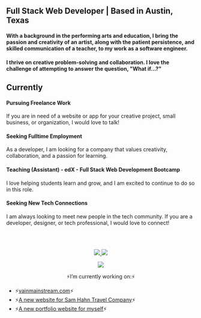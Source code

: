 <!-- ![Header](./github-header-image.png) -->
## Full Stack Web Developer | Based in Austin, Texas 

#### With a background in the performing arts and education, I bring the passion and creativity of an artist, along with the patient persistence, and skilled communication of a teacher, to my work as a software engineer.

#### I thrive on creative problem-solving and collaboration. I love the challenge of attempting to answer the question, "What if...?"

## Currently 

#### Pursuing Freelance Work
If you are in need of a website or app for your creative project, small business, or organization, I would love to talk!

#### Seeking Fulltime Employment
As a developer, I am looking for a company that values creativity, collaboration, and a passion for learning.

#### Teaching (Assistant) - edX - Full Stack Web Development Bootcamp
I love helping students learn and grow, and I am excited to continue to do so in this role.

#### Seeking New Tech Connections
I am always looking to meet new people in the tech community. If you are a developer, designer, or tech professional, I would love to connect!

<br></br>

<p align="center">
  <a href="https://github-readme-stats.vercel.app">
    <img src="https://github-readme-stats.vercel.app/api/top-langs/?username=KLong75&theme=transparent" />
    <img src="https://github-readme-stats.vercel.app/api?username=KLong75&show_icons=true&theme=transparent" />
  </a>
</p>

<p align="center">
  <a href="https://skillicons.dev">
    <img src="https://skillicons.dev/icons?i=github,vscode,html,css,js,mongodb,express,react,nodejs,materialui" />
  </a>
</p>

<!-- <p align="center">
  <a href="https://komarev.com">
    <img src="https://komarev.com/ghpvc/?username=KLong75" />
  </a>
</p> -->

<p align="center">
  ⚡I’m currently working on:⚡ 
  <ul >
    <li>⚡<a href='https://vainmainstream.com'>vainmainstream.com</a>⚡</li>
    <li>⚡<a href='https://klong75.github.io/sam-hahn-travel/'>A new website for Sam Hahn Travel Company</a>⚡</li>
    <li>⚡<a href='https://kevinlong.dev'>A new portfolio website for myself</a>⚡</li> 
    
  </ul>
</p>

<!--
**KLong75/KLong75** is a ✨ _special_ ✨ repository because its `README.md` (this file) appears on your GitHub profile.

Here are some ideas to get you started:

- 🔭 I’m currently working on ...
- 🌱 I’m currently learning ...
- 👯 I’m looking to collaborate on ...
- 🤔 I’m looking for help with ...
- 💬 Ask me about ...
- 📫 How to reach me: ...
- 😄 Pronouns: ...
- ⚡ Fun fact: ...
![Your Repository's Stats](https://github-readme-stats.vercel.app/api/top-langs/?username=KLong75&theme=blue-green)
![Your Repository's Stats](https://github-readme-stats.vercel.app/api?username=KLong75&show_icons=true)
-->
